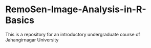 # RemoSen-Image-Analysis-in-R-Basics
This is a repository for an introductory undergraduate course of Jahangirnagar University
